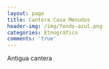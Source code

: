 ```yaml
---
layout: page
title: Cantera Casa Menudos
header-img: /img/fondo-azul.png
categories: Etnográfico
comments: 'true'
---
```



Antigua cantera

<div class="photos">
</div>
